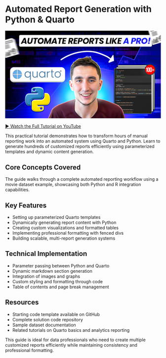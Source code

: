 # Automated Report Generation with Python & Quarto

[![](../images/parameterized.jpg)](https://youtu.be/_kjs_u3Ctt4?si=i6IgBavZeJfuHyvR)

[▶️ Watch the Full Tutorial on YouTube](https://youtu.be/_kjs_u3Ctt4?si=i6IgBavZeJfuHyvR)

This practical tutorial demonstrates how to transform hours of manual reporting work into an automated system using Quarto and Python. Learn to generate hundreds of customized reports efficiently using parameterized templates and dynamic content generation.

## Core Concepts Covered
The guide walks through a complete automated reporting workflow using a movie dataset example, showcasing both Python and R integration capabilities.

## Key Features
- Setting up parameterized Quarto templates
- Dynamically generating report content with Python
- Creating custom visualizations and formatted tables
- Implementing professional formatting with fenced divs
- Building scalable, multi-report generation systems

## Technical Implementation
- Parameter passing between Python and Quarto
- Dynamic markdown section generation
- Integration of images and graphs
- Custom styling and formatting through code
- Table of contents and page break management

## Resources
- Starting code template available on GitHub
- Complete solution code repository
- Sample dataset documentation
- Related tutorials on Quarto basics and analytics reporting

This guide is ideal for data professionals who need to create multiple customized reports efficiently while maintaining consistency and professional formatting.